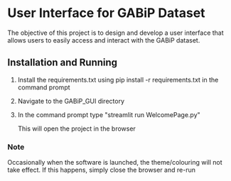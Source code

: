 # User Interface for GABiP Dataset

The objective of this project is to design and develop a user interface that 
allows users to easily access and interact with the GABiP dataset. 


## Installation and Running

1. Install the requirements.txt using pip install -r requirements.txt in the command prompt
2. Navigate to the GABiP_GUI directory
3. In the command prompt type "streamlit run WelcomePage.py"

   This will open the project in the browser


### Note

Occasionally when the software is launched, the theme/colouring will not take effect. If this happens, simply close the browser and re-run 
